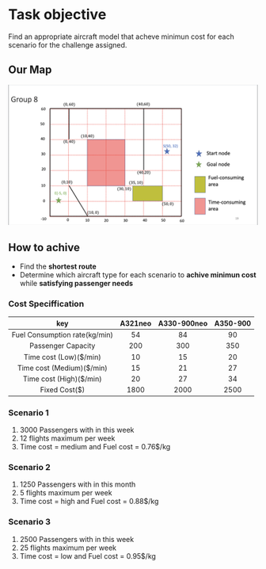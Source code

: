 # Task objective
 Find an appropriate aircraft model that acheve minimun cost for each scenario for the challenge assigned. 

## Our Map
![Task%201/map.png](https://github.com/Ken11514/AAE2004_t1_GP8/blob/Branch-for-MAIN/image/map.png)
## How to achive
- Find the **shortest route**
- Determine which aircraft type for each scenario to **achive minimun cost** while **satisfying passenger needs**

### Cost Speciffication
| key | A321neo | A330-900neo | A350-900|
| :---: | :---: | :---: | :---: |
|Fuel Consumption rate(kg/min)|54|84|90|
|Passenger Capacity|200|300|350|
|Time cost (Low)($/min)|10|15|20|
|Time cost (Medium)($/min)|15|21|27|
|Time cost (High)($/min)|20|27|34|
|Fixed Cost($)|1800|2000|2500|
### Scenario 1
1. 3000 Passengers  with in this week
2. 12 flights maximum per week
3. Time cost = medium and Fuel cost = 0.76$/kg

### Scenario 2 
1. 1250 Passengers  with in this month
2. 5 flights maximum per week
3. Time cost = high and Fuel cost = 0.88$/kg

### Scenario 3
1. 2500 Passengers  with in this week
2. 25 flights maximum per week
3. Time cost = low and Fuel cost = 0.95$/kg